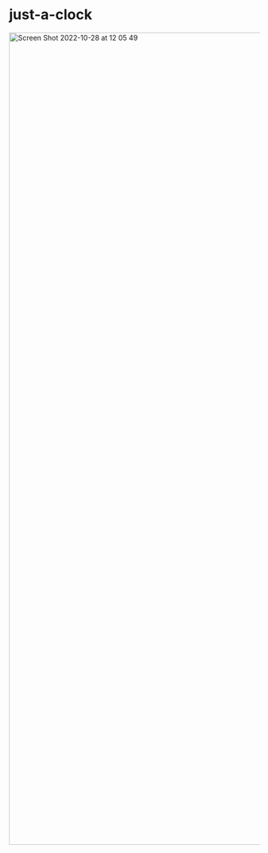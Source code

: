 # just-a-clock

<img width="1632" alt="Screen Shot 2022-10-28 at 12 05 49" src="https://user-images.githubusercontent.com/61964090/198500372-ffaeaca0-f8ee-4112-af99-75056ea633ff.png">
